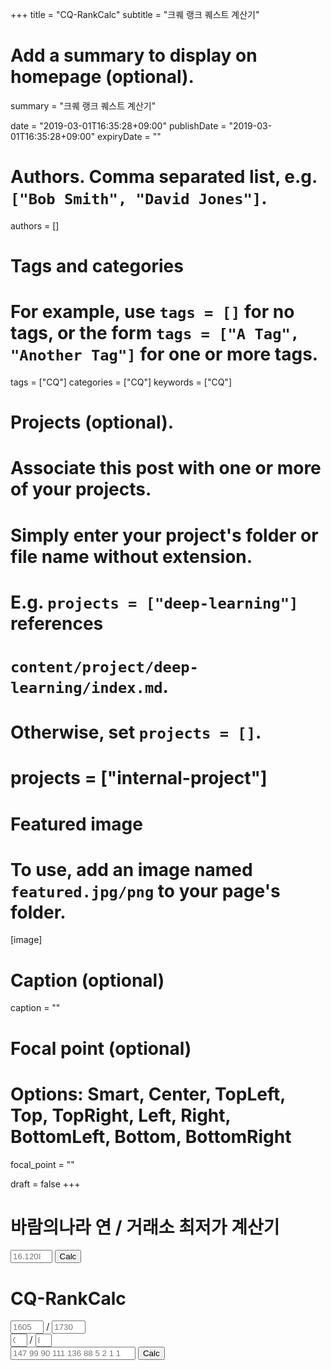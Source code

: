 +++
title = "CQ-RankCalc"
subtitle = "크퀘 랭크 퀘스트 계산기"

# Add a summary to display on homepage (optional).
summary = "크퀘 랭크 퀘스트 계산기"

date = "2019-03-01T16:35:28+09:00"
publishDate = "2019-03-01T16:35:28+09:00"
expiryDate = ""

# Authors. Comma separated list, e.g. `["Bob Smith", "David Jones"]`.
authors = []

# Tags and categories
# For example, use `tags = []` for no tags, or the form `tags = ["A Tag", "Another Tag"]` for one or more tags.
tags = ["CQ"]
categories = ["CQ"]
keywords = ["CQ"]

# Projects (optional).
#   Associate this post with one or more of your projects.
#   Simply enter your project's folder or file name without extension.
#   E.g. `projects = ["deep-learning"]` references 
#   `content/project/deep-learning/index.md`.
#   Otherwise, set `projects = []`.
# projects = ["internal-project"]

# Featured image
# To use, add an image named `featured.jpg/png` to your page's folder. 
[image]
  # Caption (optional)
  caption = ""

  # Focal point (optional)
  # Options: Smart, Center, TopLeft, Top, TopRight, Left, Right, BottomLeft, Bottom, BottomRight
  focal_point = ""

draft = false
+++

# 바람의나라 연 / 거래소 최저가 계산기
<input type="number" id="baram_price_avg" style="width:5em" placeholder="16.1208">
  <input type="button" value="Calc" id="baram_button">
<p id="baram_price_min_1"></p>
<p id="baram_price_min_i"></p>

# CQ-RankCalc
<form action="">
  <input type="number" id="x" style="width:4em" min="0" placeholder="1605">
  /
  <input type="number" id="y" style="width:4em" min="1" placeholder="1730">
  <br>
  
  <input type="number" id="x2" style="width:2em" min="0" placeholder="0">
  /
  <input type="number" id="y2" style="width:2em" min="1" placeholder="8">
  <br>
  
  <input type="text" id="questList" style="width:15em" placeholder="147 99 90 111 136 88 5 2 1 1">
  
  <input type="button" value="Calc" id="button">
</form>

<p id="inputList"></p>
<p id="outputList"></p>
<p id="exp"></p>

<script>
document.getElementById('baram_button').onclick = function(){
  var price_avg = document.getElementById('baram_price_avg')      .value;
  var price_min = price_avg * 0.8;
  var a0 = price_min % 1;
  var i, a1, a2, a3, a4;
  document.getElementById('baram_price_min_1').innerHTML = '1개, ' + price_min;
	for (i = 2; i < 1000; i++) {
		a1 = price_min * i;
        a2 = a1 % 1;
        if (a2 >= a0) {
            a3 = Math.ceil(a1) / i;
            a4 += i + '개, 총: ' + a1 + ', 평균: ' + a3 + '<br>';
            a0 = a2;
        }
	}
    document.getElementById('baram_price_min_i').innerHTML = a4;
}


function k_combinations(set, k) {
	var i, j, combs, head, tailcombs;
	
	// There is no way to take e.g. sets of 5 elements from
	// a set of 4.
	if (k > set.length || k <= 0) {
		return [];
	}
	
	// K-sized set has only one K-sized subset.
	if (k == set.length) {
		return [set];
	}
	
	// There is N 1-sized subsets in a N-sized set.
	if (k == 1) {
		combs = [];
		for (i = 0; i < set.length; i++) {
			combs.push([set[i]]);
		}
		return combs;
	}
	
	// Assert {1 < k < set.length}
	
	// Algorithm description:
	// To get k-combinations of a set, we want to join each element
	// with all (k-1)-combinations of the other elements. The set of
	// these k-sized sets would be the desired result. However, as we
	// represent sets with lists, we need to take duplicates into
	// account. To avoid producing duplicates and also unnecessary
	// computing, we use the following approach: each element i
	// divides the list into three: the preceding elements, the
	// current element i, and the subsequent elements. For the first
	// element, the list of preceding elements is empty. For element i,
	// we compute the (k-1)-computations of the subsequent elements,
	// join each with the element i, and store the joined to the set of
	// computed k-combinations. We do not need to take the preceding
	// elements into account, because they have already been the i:th
	// element so they are already computed and stored. When the length
	// of the subsequent list drops below (k-1), we cannot find any
	// (k-1)-combs, hence the upper limit for the iteration:
	combs = [];
	for (i = 0; i < set.length - k + 1; i++) {
		// head is a list that includes only our current element.
		head = set.slice(i, i + 1);
		// We take smaller combinations from the subsequent elements
		tailcombs = k_combinations(set.slice(i + 1), k - 1);
		// For each (k-1)-combination we join it with the current
		// and store it to the set of k-combinations.
		for (j = 0; j < tailcombs.length; j++) {
			combs.push(head.concat(tailcombs[j]));
		}
	}
	return combs;
}


/**
 * Combinations
 * 
 * Get all possible combinations of elements in a set.
 * 
 * Usage:
 *   combinations(set)
 * 
 * Examples:
 * 
 *   combinations([1, 2, 3])
 *   -> [[1],[2],[3],[1,2],[1,3],[2,3],[1,2,3]]
 * 
 *   combinations([1])
 *   -> [[1]]
 */
function combinations(set) {
	var k, i, combs, k_combs;
	combs = [];
	
	// Calculate all non-empty k-combinations
	for (k = 1; k <= set.length; k++) {
		k_combs = k_combinations(set, k);
		for (i = 0; i < k_combs.length; i++) {
			combs.push(k_combs[i]);
		}
	}
	return combs;
}
function add(accumulator, a) {
    return accumulator + a;
}
document.getElementById('button').onclick = function(){
  var x = document.getElementById('x')      .value;
  var y = document.getElementById('y')      .value;
  var x2 = document.getElementById('x2')    .value;
  var y2 = document.getElementById('y2')    .value;
  var list = document.getElementById('questList').value.split(' ').map(item => parseInt(item) ? parseInt(item) : item);

  // 남은 경험치량
  var exp = y-x;
  var m = exp;
  var tmpList = [];
  // 남은 횟수
  var chance = y2-x2-1;

  // 내림차순으로 정렬(desc)
  list.sort((a, b) => b - a);
  document.getElementById('inputList').innerHTML = 'Input: <code>' + list.join(' ') + '</code>';

  // combinations. https://gist.github.com/axelpale/3118596
  var c = combinations(list);

  for (_c of c) {
    if (_c.length > chance) break;
    // b == 최대경험치(y) - ( 현재경험치(x) + 앞으로수행할퀘스트(_c) ) == y - (x + _c)
    // b가 1에 가까울 수록 효율적으로 퀘스트를 진행하는 것 (단, b > 0)
    var b = exp - _c.reduce(add);
    if (b > 0 && b <= m){
      m = b;
      tmpList = _c;
      document.getElementById('outputList').innerHTML = 'Output: <code>' + tmpList.join(' ') + '</code>';
      document.getElementById('exp').innerHTML = 'EXP: ' + (parseInt(x)+tmpList.reduce(add)) + '/' + y;
    }
  }
}
</script>
